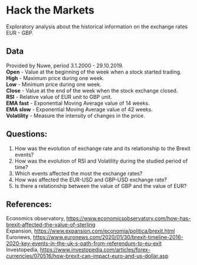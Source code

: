 # Hack the Markets

Exploratory analysis about the historical information on the exchange rates EUR - GBP.

## Data 
Provided by Nuwe, period 3.1.2000 - 29.10.2019.<br>
<b>Open</b> - Value at the beginning of the week when a stock started trading.<br>
<b>High</b> - Maximum price during one week.<br>
<b>Low</b> - Minimum price during one week.<br>
<b>Close</b> - Value at the end of the week when the stock exchange closed.<br>
<b>RSI</b> - Relative value of EUR unit to GBP unit.<br>
<b>EMA fast</b> - Exponential Moving Average value of 14 weeks.<br>
<b>EMA slow</b> - Exponential Moving Average value of 42 weeks.<br>
<b>Volatility</b> - Measure the intensity of changes in the price.<br>

## Questions:
1. How was the evolution of exchange rate and its relationship to the Brexit events?<br>
1. How was the evolution of RSI and Volatility during the studied period of time?<br>
2. Which events affected the most the exchange rates?<br>
3. How was affected the EUR-USD and GBP-USD exchange rate?<br>
4. Is there a relationship between the value of GBP and the value of EUR?<br>

## References:
Economics observatory, https://www.economicsobservatory.com/how-has-brexit-affected-the-value-of-sterling<br>
Expansion, https://www.expansion.com/economia/politica/brexit.html<br>
Euronews, https://www.euronews.com/2020/01/30/brexit-timeline-2016-2020-key-events-in-the-uk-s-path-from-referendum-to-eu-exit<br>
Investopedia, https://www.investopedia.com/articles/forex-currencies/070516/how-brexit-can-impact-euro-and-us-dollar.asp<br>
